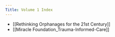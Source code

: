 ```yaml
---
Title: Volume 1 Index
---
```


- [[Rethinking Orphanages for the 21st Century]]
- [[Miracle Foundation_Trauma-Informed-Care]]
